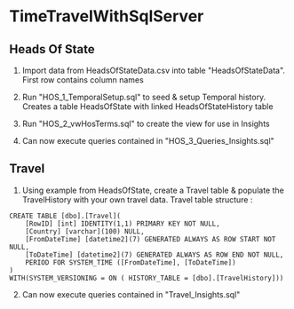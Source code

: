 # TimeTravelWithSqlServer

## Heads Of State

1. Import data from HeadsOfStateData.csv into table "HeadsOfStateData". First row contains column names

2. Run "HOS_1_TemporalSetup.sql" to seed & setup Temporal history. Creates a table HeadsOfState with linked HeadsOfStateHistory table

3. Run "HOS_2_vwHosTerms.sql" to create the view for use in Insights

4. Can now execute queries contained in "HOS_3_Queries_Insights.sql"

## Travel 

1. Using example from HeadsOfState, create a Travel table & populate the TravelHistory with your own travel data. 
Travel table structure : 

~~~~
CREATE TABLE [dbo].[Travel](
	[RowID] [int] IDENTITY(1,1) PRIMARY KEY NOT NULL,
	[Country] [varchar](100) NULL,
	[FromDateTime] [datetime2](7) GENERATED ALWAYS AS ROW START NOT NULL,
	[ToDateTime] [datetime2](7) GENERATED ALWAYS AS ROW END NOT NULL,
	PERIOD FOR SYSTEM_TIME ([FromDateTime], [ToDateTime])
)
WITH(SYSTEM_VERSIONING = ON ( HISTORY_TABLE = [dbo].[TravelHistory]))
~~~~

2. Can now execute queries contained in "Travel_Insights.sql"